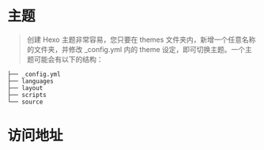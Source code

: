 # 主题

> 创建 Hexo 主题非常容易，您只要在 themes 文件夹内，新增一个任意名称的文件夹，并修改 \_config.yml 内的 theme 设定，即可切换主题。一个主题可能会有以下的结构：

```
├── _config.yml
├── languages
├── layout
├── scripts
└── source
```

# 访问地址

